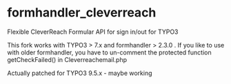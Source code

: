 # formhandler_cleverreach
Flexible CleverReach Formular API for sign in/out for TYPO3

This fork works with TYPO3 > 7.x and formhandler > 2.3.0 . 
If you like to use with older formhandler, you have to un-comment the protected function getCheckFailed() in Cleverreachemail.php

Actually patched for TYPO3 9.5.x - maybe working

